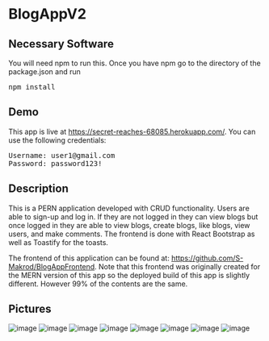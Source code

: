 # BlogAppV2

## Necessary Software
You will need npm to run this. Once you have npm go to the directory of the package.json and run

<pre>
npm install
</pre>

## Demo
This app is live at https://secret-reaches-68085.herokuapp.com/. You can use the following credentials:

<pre>
Username: user1@gmail.com
Password: password123!
</pre>

## Description
This is a PERN application developed with CRUD functionality. Users are able to sign-up and log in. If they are not logged in they can view blogs but once logged in they are able to view blogs, create blogs, like blogs, view users, and make comments. The frontend is done with React Bootstrap as well as Toastify for the toasts.

The frontend of this application can be found at: https://github.com/S-Makrod/BlogAppFrontend. Note that this frontend was originally created for the MERN version of this app so the deployed build of this app is slightly different. However 99% of the contents are the same.

## Pictures
![image](https://user-images.githubusercontent.com/53048085/156276637-fa6d8245-bae2-4d43-8406-d1f11dcc3783.png)
![image](https://user-images.githubusercontent.com/53048085/153117946-8841a5c9-188a-48c8-b6e5-69fb5151d33f.png)
![image](https://user-images.githubusercontent.com/53048085/153117956-7a45a5d1-6be7-4eb9-99cc-835a869c1fea.png)
![image](https://user-images.githubusercontent.com/53048085/156276886-5a955f28-3ad8-4d71-a91d-33a0a076006b.png)
![image](https://user-images.githubusercontent.com/53048085/156276994-4ba5ebc7-0b90-41ae-bcd6-3fe6c1db5b37.png)
![image](https://user-images.githubusercontent.com/53048085/156277034-1b6a0dd6-ae6a-4394-a0a4-92c4035cb578.png)
![image](https://user-images.githubusercontent.com/53048085/156277079-6dbfbde5-f600-4078-9fc4-2b765c4c6d9a.png)
![image](https://user-images.githubusercontent.com/53048085/153118016-0e777ef5-967a-4485-b395-102f935fe0ce.png)
